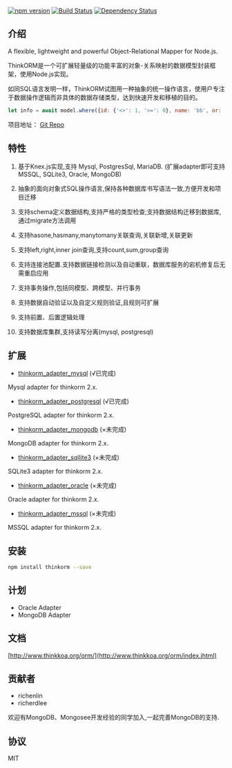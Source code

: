 [![npm version](https://badge.fury.io/js/thinkorm.svg)](https://badge.fury.io/js/thinkorm)
[![Build Status](https://travis-ci.org/thinkkoa/thinkorm.svg?branch=master)](https://travis-ci.org/thinkkoa/thinkorm)
[![Dependency Status](https://david-dm.org/thinkkoa/thinkorm.svg)](https://david-dm.org/thinkkoa/thinkorm)

## 介绍

A flexible, lightweight and powerful Object-Relational Mapper for Node.js.

ThinkORM是一个可扩展轻量级的功能丰富的对象-关系映射的数据模型封装框架，使用Node.js实现。

如同SQL语言发明一样，ThinkORM试图用一种抽象的统一操作语言，使用户专注于数据操作逻辑而非具体的数据存储类型，达到快速开发和移植的目的。

```js
let info = await model.where({id: {'<>': 1, '>=': 0}, name: 'bb', or: [{name: 'aa'}, {name: 'cc'}], not: {name: 1, id: 2}, notin: {name: [1,2,3]}}).find();
```

项目地址： [Git Repo](https://github.com/thinkkoa/thinkorm)

## 特性


1. 基于Knex.js实现,支持 Mysql, PostgresSql, MariaDB. (扩展adapter即可支持MSSQL, SQLite3, Oracle, MongoDB)

2. 抽象的面向对象式SQL操作语言,保持各种数据库书写语法一致,方便开发和项目迁移

3. 支持schema定义数据结构,支持严格的类型检查;支持数据结构迁移到数据库,通过migrate方法调用

4. 支持hasone,hasmany,manytomany关联查询,关联新增,关联更新

5. 支持left,right,inner join查询,支持count,sum,group查询

6. 支持连接池配置.支持数据链接检测以及自动重联，数据库服务的宕机修复后无需重启应用

7. 支持事务操作,包括同模型、跨模型、并行事务

8. 支持数据自动验证以及自定义规则验证,且规则可扩展

9. 支持前置、后置逻辑处理

10. 支持数据库集群,支持读写分离(mysql, postgresql)


## 扩展

* [thinkorm_adapter_mysql](https://github.com/thinkkoa/thinkorm_adapter_mysql) (√已完成)

Mysql adapter for thinkorm 2.x. 

* [thinkorm_adapter_postgresql](https://github.com/thinkkoa/thinkorm_adapter_postgresql) (√已完成)

PostgreSQL adapter for thinkorm 2.x.

* [thinkorm_adapter_mongodb](https://github.com/thinkkoa/thinkorm_adapter_mongodb) (×未完成)

MongoDB adapter for thinkorm 2.x.

* [thinkorm_adapter_sqllite3](https://github.com/thinkkoa/thinkorm_adapter_sqllite3) (×未完成)

SQLite3 adapter for thinkorm 2.x.

* [thinkorm_adapter_oracle](https://github.com/thinkkoa/thinkorm_adapter_oracle) (×未完成)

Oracle adapter for thinkorm 2.x.

* [thinkorm_adapter_mssql](https://github.com/thinkkoa/thinkorm_adapter_mssql) (×未完成)

MSSQL adapter for thinkorm 2.x.



## 安装

```bash
npm install thinkorm --save
```

## 计划

* Oracle Adapter
* MongoDB Adapter

## 文档

[http://www.thinkkoa.org/orm/](http://www.thinkkoa.org/orm/index.jhtml)

## 贡献者

* richenlin
* richerdlee

欢迎有MongoDB、Mongosee开发经验的同学加入,一起完善MongoDB的支持.

## 协议


MIT

